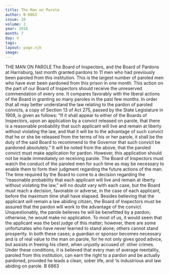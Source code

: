 ```yaml
---
title: The Man on Parole
author: B-6863
issue: 16
volume: 2
year: 1916
month: 7
day: V
tags:
layout: page.njk
image:
---
```

THE MAN ON PAROLE       The Board of Inspectors, and the Board of Pardons at Harrisburg, last month granted pardons to 11 men who had previously been paroled from this institution. This is the largest number of paroled men who have ever been pardoned from this prison in one month.       This action on the part of our Board of Inspectors should receive the unreserved commendation of every one. It compares favorably with the liberal actions of the Board in granting so many paroles in the past few months.       In order that all may better understand the law relating to the pardon of paroled convicts, a copy of Section 13 of Act 275, passed by the State Legislature in 1909, is given as follows:       “If it shall appear to either of the Boards of Inspectors, upon an application by a convict released on parole, that there is a reasonable probability that such applicant will live and remain at liberty without violating the law, and that it will be to the advantage of such convict that he or she be released from the terms of his or her parole, it shall be the duty of the said Board to recommend to the Governor that such convict be pardoned absolutely.”       It will be noted from the above, that the paroled convict must make application for pardon. However, this application should not be made immediately on receiving parole. The Board of Inspectors must watch the conduct of the paroled men for such time as may be necessary to enable them to form their judgment regarding the future actions of the man.       The time required by the Board to come to a decision regarding the “reasonable probability that each applicant will live and remain at liberty without violating the law,” will no doubt vary with each case, but the Board must reach a decision, favorable or adverse, in the case of each applicant, before the maximum time shall have elapsed.       Besides believing that the applicant will remain a law abiding citizen, the Board of Inspectors must be assured that the pardon will work to the advantage of the convict. Unquestionably, the parole believes he will be benefitted by a pardon; otherwise, he would make no application. To most of us, it would seem that the applicant was the best judge of this matter; however, there are some unfortunates who have never learned to stand alone; others cannot stand prosperity. In both these cases; a guardian or sponsor becomes necessary and is of real value to the man on parole, for he not only gives good advice, but assists in freeing his client, when unjustly accused of: other crimes.       Under these conditions, it is believed that every man of average mentality, paroled from this institution, can earn the right to a pardon and be actually pardoned, provided he leads a clean, sober life, and ‘is industrious and law abiding on parole. B 6863 

